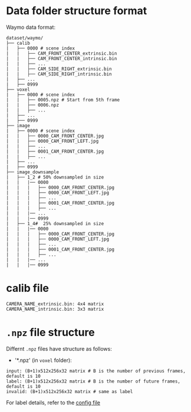 # Data folder structure format
Waymo data format:
```
dataset/waymo/
├── calib
|   ├── 0000 # scene index
|   |   ├── CAM_FRONT_CENTER_extrinsic.bin
|   |   ├── CAM_FRONT_CENTER_intrinsic.bin
|   |   ├── ...
|   |   ├── CAM_SIDE_RIGHT_extrinsic.bin
|   |   ├── CAM_SIDE_RIGHT_intrinsic.bin
|   ├── ...
|   ├── 0999
├── voxel
|   ├── 0000 # scene index
|   |   ├── 0005.npz # Start from 5th frame
|   |   ├── 0006.npz
|   |   ├── ...
|   ├── ...
|   ├── 0999
├── image
|   ├── 0000 # scene index
|   |   ├── 0000_CAM_FRONT_CENTER.jpg
|   |   ├── 0000_CAM_FRONT_LEFT.jpg
|   |   ├── ...
|   |   ├── 0001_CAM_FRONT_CENTER.jpg
|   |   ├── ...
|   ├── ...
|   ├── 0999
├── image_downsample
|   ├── 1_2 # 50% downsampled in size
|   |   |── 0000
|   |   |   ├── 0000_CAM_FRONT_CENTER.jpg
|   |   |   ├── 0000_CAM_FRONT_LEFT.jpg
|   |   |   ├── ...
|   |   |   ├── 0001_CAM_FRONT_CENTER.jpg
|   |   |   ├── ...
|   |   |── ...
|   |   |── 0999
|   ├── 1_4#  25% downsampled in size
|   |   |── 0000
|   |   |   ├── 0000_CAM_FRONT_CENTER.jpg
|   |   |   ├── 0000_CAM_FRONT_LEFT.jpg
|   |   |   ├── ...
|   |   |   ├── 0001_CAM_FRONT_CENTER.jpg
|   |   |   ├── ...
|   |   |── ...
|   |   |── 0999
```
# calib file
```
CAMERA_NAME_extrinsic.bin: 4x4 matrix
CAMERA_NAME_intrinsic.bin: 3x3 matrix
```

# `.npz` file structure
Differnt `.npz` files have structure as follows:
- '*.npz' (in `voxel` folder): 
```
input: (B+1)x512x256x32 matrix # B is the number of previous frames, default is 10
label: (B+1)x512x256x32 matrix # B is the number of future frames, default is 10
invalid: (B+1)x512x256x32 matrix # same as label
```
For label details, refer to the [config file](data_processing/waymo/waymo_class_map.yaml)
